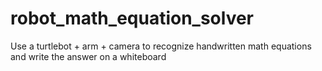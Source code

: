 # robot_math_equation_solver
Use a turtlebot + arm + camera to recognize handwritten math equations and write the answer on a whiteboard

